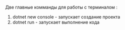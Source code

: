 Две главные комманды для работы с терминалом :
1. dotnet new console - запускает создание проекта
2. dotnet run - запускает выполнение кода